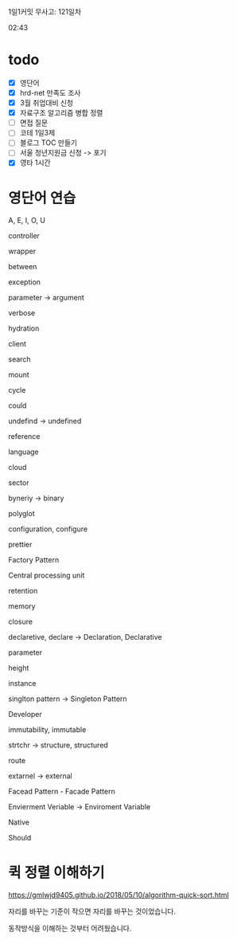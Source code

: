 1일1커밋 무사고: 121일차

02:43

# todo

- [x] 영단어
- [x] hrd-net 만족도 조사
- [x] 3월 취업대비 신청
- [x] 자료구조 알고리즘 병합 정렬
- [ ] 면접 질문
- [ ] 코테 1일3제
- [ ] 블로그 TOC 만들기
- [ ] 서울 청년지원금 신청 -> 포기
- [x] 영타 1시간

# 영단어 연습

A, E, I, O, U

controller

wrapper

between

exception

parameter -> argument

verbose

hydration

client

search

mount

cycle

could

undefind -> undefined

reference

language

cloud

sector

byneriy -> binary

polyglot

configuration, configure

prettier

Factory Pattern

Central processing unit

retention

memory

closure

declaretive, declare -> Declaration, Declarative

parameter

height

instance

singlton pattern -> Singleton Pattern

Developer

immutability, immutable

strtchr -> structure, structured

route

extarnel -> external

Facead Pattern - Facade Pattern

Envierment Veriable -> Enviroment Variable

Native

Should

# 퀵 정렬 이해하기

https://gmlwjd9405.github.io/2018/05/10/algorithm-quick-sort.html

자리를 바꾸는 기준이 작으면 자리를 바꾸는 것이었습니다.

동작방식을 이해하는 것부터 어려웠습니다.
